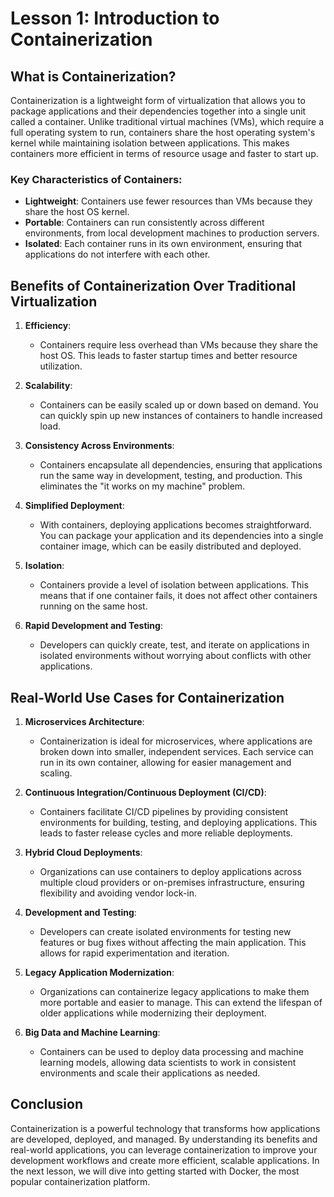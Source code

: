 # Lesson 1: Introduction to Containerization

## What is Containerization?

Containerization is a lightweight form of virtualization that allows you to package applications and their dependencies together into a single unit called a container. Unlike traditional virtual machines (VMs), which require a full operating system to run, containers share the host operating system's kernel while maintaining isolation between applications. This makes containers more efficient in terms of resource usage and faster to start up.

### Key Characteristics of Containers:
- **Lightweight**: Containers use fewer resources than VMs because they share the host OS kernel.
- **Portable**: Containers can run consistently across different environments, from local development machines to production servers.
- **Isolated**: Each container runs in its own environment, ensuring that applications do not interfere with each other.

## Benefits of Containerization Over Traditional Virtualization

1. **Efficiency**:
   - Containers require less overhead than VMs because they share the host OS. This leads to faster startup times and better resource utilization.

2. **Scalability**:
   - Containers can be easily scaled up or down based on demand. You can quickly spin up new instances of containers to handle increased load.

3. **Consistency Across Environments**:
   - Containers encapsulate all dependencies, ensuring that applications run the same way in development, testing, and production. This eliminates the "it works on my machine" problem.

4. **Simplified Deployment**:
   - With containers, deploying applications becomes straightforward. You can package your application and its dependencies into a single container image, which can be easily distributed and deployed.

5. **Isolation**:
   - Containers provide a level of isolation between applications. This means that if one container fails, it does not affect other containers running on the same host.

6. **Rapid Development and Testing**:
   - Developers can quickly create, test, and iterate on applications in isolated environments without worrying about conflicts with other applications.

## Real-World Use Cases for Containerization

1. **Microservices Architecture**:
   - Containerization is ideal for microservices, where applications are broken down into smaller, independent services. Each service can run in its own container, allowing for easier management and scaling.

2. **Continuous Integration/Continuous Deployment (CI/CD)**:
   - Containers facilitate CI/CD pipelines by providing consistent environments for building, testing, and deploying applications. This leads to faster release cycles and more reliable deployments.

3. **Hybrid Cloud Deployments**:
   - Organizations can use containers to deploy applications across multiple cloud providers or on-premises infrastructure, ensuring flexibility and avoiding vendor lock-in.

4. **Development and Testing**:
   - Developers can create isolated environments for testing new features or bug fixes without affecting the main application. This allows for rapid experimentation and iteration.

5. **Legacy Application Modernization**:
   - Organizations can containerize legacy applications to make them more portable and easier to manage. This can extend the lifespan of older applications while modernizing their deployment.

6. **Big Data and Machine Learning**:
   - Containers can be used to deploy data processing and machine learning models, allowing data scientists to work in consistent environments and scale their applications as needed.

## Conclusion

Containerization is a powerful technology that transforms how applications are developed, deployed, and managed. By understanding its benefits and real-world applications, you can leverage containerization to improve your development workflows and create more efficient, scalable applications. In the next lesson, we will dive into getting started with Docker, the most popular containerization platform.
